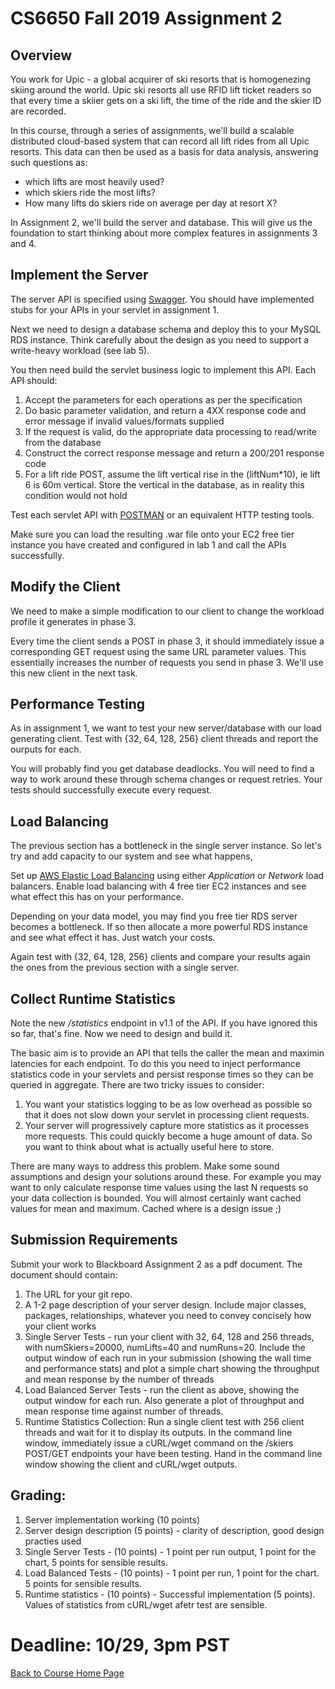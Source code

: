 # CS6650 Fall 2019  Assignment 2

## Overview

You work for Upic - a global acquirer of ski resorts that is homogenezing skiing around the world. Upic ski resorts all use RFID lift ticket readers so that every time a skiier gets on a ski lift, the time of the ride and the skier ID are recorded.

In this course, through a series of assignments, we'll build a scalable distributed cloud-based system that can record all lift rides from all Upic resorts. This data can then be used as a basis for data analysis, answering such questions as:
* which lifts are most heavily used?
* which skiers ride the most lifts?
* How many lifts do skiers ride on average per day at resort X?

In Assignment 2, we'll build the server and database. This will give us the foundation to start thinking about more complex features in assignments 3 and 4. 

## Implement the Server 

The server API is specified using [Swagger](https://app.swaggerhub.com/apis/cloud-perf/SkiDataAPI/1.1). You should have implemented stubs for your APIs in your servlet in assignment 1. 

Next we need to design a database schema and deploy this to your MySQL RDS instance. Think carefully about the design as you need to support a write-heavy workload (see lab 5).

You then need build the servlet business logic to implement this API. Each API should:

1. Accept the parameters for each operations as per the specification
1. Do basic parameter validation, and return a 4XX response code and error message if invalid values/formats supplied
1. If the request is valid, do the appropriate data processing to read/write from the database
1. Construct the correct response message and return a 200/201 response code 
1. For a lift ride POST, assume the lift vertical rise in the (liftNum*10), ie lift 6 is 60m vertical. Store the vertical in the database, as in reality this condition would not hold

Test each servlet API with [POSTMAN](https://www.getpostman.com/downloads/) or an equivalent HTTP testing tools.

Make sure you can load the resulting .war file onto your EC2 free tier instance you have created and configured in lab 1 and call the APIs successfully.

## Modify the Client 
We need to make a simple modification to our client to change the workload profile it generates in phase 3. 

Every time the client sends a POST in phase 3, it should immediately issue a corresponding GET request using the same URL parameter values.
This essentially increases the number of requests you send in phase 3. We'll use this new client in the next task. 

## Performance Testing
As in assignment 1, we want to test your new server/database with our load generating client. Test with {32, 64, 128, 256} client threads and report the ourputs for each.

You will probably find you get database deadlocks. You will need to find a way to work around these through schema changes or request retries. Your tests should successfully execute every request.

## Load Balancing
The previous section has a bottleneck in the single server instance. So let's try and add capacity to our system and see what happens,

Set up [AWS Elastic Load Balancing](https://aws.amazon.com/elasticloadbalancing/features/?nc=sn&loc=2) using either _Application_ or _Network_ load balancers. Enable load balancing with 4 free tier EC2 instances and see what effect this has on your performance.  

Depending on your data model, you may find you free tier RDS server becomes a bottleneck. If so then allocate a more powerful RDS instance and see what effect it has. Just watch your costs.

Again test with {32, 64, 128, 256} clients and compare your results again the ones from the previous section with a single server.

## Collect Runtime Statistics
Note the new _/statistics_ endpoint in v1.1 of the API. If you have ignored this so far, that's fine. Now we need to design and build it.

The basic aim is to provide an API that tells the caller the mean and maximin latencies for each endpoint. To do this you need to inject performance statistics code in your servlets and persist response times so they can be queried in aggregate.
There are two tricky issues to consider:
1. You want your statistics logging to be as low overhead as possible so that it does not slow down your servlet in processing client requests.
2. Your server will progressively capture more statistics as it processes more requests. This could quickly become a huge amount of data. So you want to think about what is actually useful here to store.

There are many ways to address this problem. Make some sound assumptions and design your solutions around these. For example you may want to only calculate response time values using the last N requests so your data collection is bounded. You will almost certainly want cached values for mean and maximum. Cached where is a design issue ;)

## Submission Requirements
Submit your work to Blackboard Assignment 2 as a pdf document. The document should contain:

1. The URL for your git repo. 
1. A 1-2 page description of your server design. Include major classes, packages, relationships, whatever you need to convey concisely how your client works
1. Single Server Tests - run your client with 32, 64, 128 and 256 threads, with numSkiers=20000, numLifts=40 and numRuns=20. Include the output window of each run in your submission (showing the wall time and performance stats) and plot a simple chart showing the throughput and mean response by the number of threads
1. Load Balanced Server Tests - run the client as above, showing the output window for each run. Also generate a plot of throughput and mean response time against number of threads.
1. Runtime Statistics Collection: Run a single client test with 256 client threads and wait for it to display its outputs. In the command line window, immediately issue a cURL/wget command on the /skiers POST/GET endpoints your have been testing. Hand in the command line window showing the client and cURL/wget outputs.


## Grading:
1. Server implementation working (10 points)
1. Server design description (5 points) - clarity of description, good design practies used
1. Single Server Tests - (10 points) - 1 point per run output, 1 point for the chart, 5 points for sensible results. 
1. Load Balanced Tests - (10 points) - 1 point per run, 1 point for the chart. 5 points for sensible results. 
1. Runtime statistics - (10 points) - Successful implementation (5 points). Values of statistics from cURL/wget afetr test are sensible. 


# Deadline: 10/29, 3pm PST 

[Back to Course Home Page](https://gortonator.github.io/bsds-6650/)











